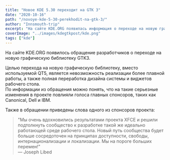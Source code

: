 ```yaml
---
title: "Новое KDE 5.30 переходит на GTK 3"
date: "2020-10-16"
path: "/novoye-kde-5-30-perekhodit-na-gtk-3/"
author: "Innsmouth-trip"
excerpt: "На сайте KDE.ORG появилась информация о переходе на новую графическую библиотеку GTK 3 вместо используемой QT5. "
coverImage: "../images/kdegtkpost/kde.png"
tags: ["kde"]
---
```


На сайте KDE.ORG появилось обращение разработчиков о переходе на новую графическую библиотеку GTK3.

Целью перехода на новую графическую библиотеку, вместо используемой QT5, является невозможность реализации более плавной работы, а также полная переработка дизайна системы и виджетов рабочего стола.  
По информации из обращения можно понять, что на такие серьезные изменения в проекте повлияли голоса главных спонсоров, таких как Canonical, Dell и IBM.

Также в обращении приведены слова одного из спонсоров проекта:
> "Мы очень вдохновились результатами проекта XFCE и решили подтолкнуть сообщество к разработке такой же идеально работающей среде рабочего стола.
Новый путь сообщества будет больше сосредоточен на принципах доступности, свободы, интернационализации и локализации. Мы на пороге больших перемен!"\
— Joseph Libed
